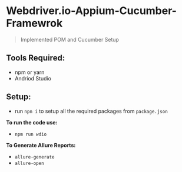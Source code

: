 # Webdriver.io-Appium-Cucumber-Framewrok
> Implemented POM and Cucumber Setup
> 

## Tools Required:
- npm or yarn
- Andriod Studio

## Setup:
- run `npn i` to setup all the required packages from `package.json`


**To run the code use:**
- `npm run wdio`
      
**To Generate Allure Reports:**
- `allure-generate`
- `allure-open`
